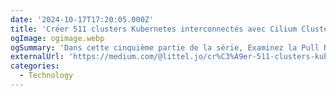 ```yaml
---
date: '2024-10-17T17:20:05.000Z'
title: 'Créer 511 clusters Kubernetes interconnectés avec Cilium Cluster Mesh (Partie 5)'
ogImage: ogimage.webp
ogSummary: 'Dans cette cinquième partie de la série, Examinez la Pull Request (PR) qui a amélioré la création de connexions entre clusters.'
externalUrl: 'https://medium.com/@littel.jo/cr%C3%A9er-511-clusters-kubernetes-interconnect%C3%A9s-avec-cilium-cluster-mesh-partie-5-881321510704'
categories:
  - Technology
---
```

